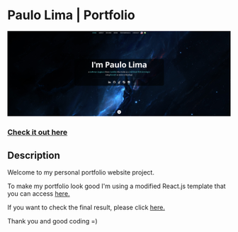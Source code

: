# Paulo Lima | Portfolio

![ReactJS Resume Website](./src/assets/images/readme.png?raw=true 'ReactJS Resume Website')

### <a href="https://paulophlp.github.io/portfolio/">Check it out here</a>

## Description

Welcome to my personal portfolio website project.

To make my portfolio look good I'm using a modified React.js template that you can access <a href="https://github.com/tbakerx/react-resume-template">here.</a>

If you want to check the final result, please click <a href="https://paulophlp.github.io/portfolio/">here.</a>

Thank you and good coding =)
